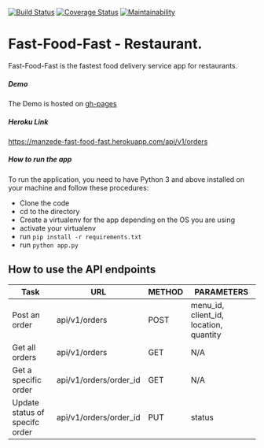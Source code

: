 [![Build Status](https://travis-ci.com/jeanjoe/fast-food-fast.svg?branch=api%2Fv1)](https://travis-ci.com/jeanjoe/fast-food-fast)
[![Coverage Status](https://coveralls.io/repos/github/jeanjoe/fast-food-fast/badge.svg?branch=api%2Fv1)](https://coveralls.io/github/jeanjoe/fast-food-fast?branch=api%2Fv1)
[![Maintainability](https://api.codeclimate.com/v1/badges/128fba01502d5f70e484/maintainability)](https://codeclimate.com/github/jeanjoe/fast-food-fast/maintainability)

# Fast-Food-Fast - Restaurant.

Fast-Food-Fast is the fastest food delivery service app for restaurants.

##### Demo

The Demo is hosted on [gh-pages](https://jeanjoe.github.io/fast-food-fast/UI/index.html)

##### Heroku Link

https://manzede-fast-food-fast.herokuapp.com/api/v1/orders

##### How to run the app

To run the application, you need to have Python 3 and above installed on your machine and follow these procedures:

- Clone the code
- cd to the directory
- Create a virtualenv for the app depending on the OS you are using
- activate your virtualenv
- run `pip install -r requirements.txt`
- run `python app.py`

## How to use the API endpoints

|  Task         | URL | METHOD      | PARAMETERS |
| --- | --- | --- | --- |
|  Post an  order   |  api/v1/orders     |   POST         |  menu_id, client_id, location, quantity |
|  Get all orders    |  api/v1/orders     |  GET           |    N/A                |
|  Get a specific order  |  api/v1/orders/order_id |  GET |  N/A |
|  Update status of specifc order | api/v1/orders/order_id | PUT | status |
